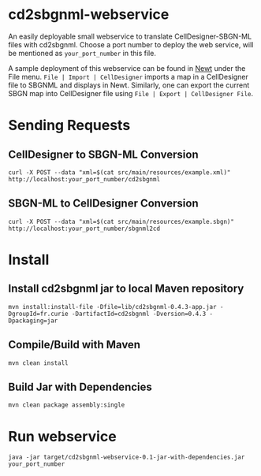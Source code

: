 # cd2sbgnml-webservice
An easily deployable small webservice to translate CellDesigner-SBGN-ML files with cd2sbgnml. Choose a port number to deploy the web service, will be mentioned as ```your_port_number``` in this file.

A sample deployment of this webservice can be found in [Newt](http://web.newteditor.org/) under the File menu. ```File | Import | CellDesigner```  imports a map in a CellDesigner file to SBGNML and displays in Newt. Similarly, one can export the current SBGN map into CellDesigner file using ```File | Export | CellDesigner File```.

# Sending Requests
## CellDesigner to SBGN-ML Conversion
```
curl -X POST --data "xml=$(cat src/main/resources/example.xml)" http://localhost:your_port_number/cd2sbgnml
```
## SBGN-ML to CellDesigner Conversion
```
curl -X POST --data "xml=$(cat src/main/resources/example.sbgn)" http://localhost:your_port_number/sbgnml2cd
```

# Install 
## Install cd2sbgnml jar to local Maven repository
```
mvn install:install-file -Dfile=lib/cd2sbgnml-0.4.3-app.jar -DgroupId=fr.curie -DartifactId=cd2sbgnml -Dversion=0.4.3 -Dpackaging=jar
```

## Compile/Build with Maven
```
mvn clean install
```

## Build Jar with Dependencies 
```
mvn clean package assembly:single
```

# Run webservice
```
java -jar target/cd2sbgnml-webservice-0.1-jar-with-dependencies.jar your_port_number
```
